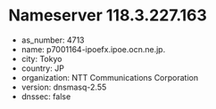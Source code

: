 # Nameserver 118.3.227.163

* as_number: 4713
* name: p7001164-ipoefx.ipoe.ocn.ne.jp.
* city: Tokyo
* country: JP
* organization: NTT Communications Corporation
* version: dnsmasq-2.55
* dnssec: false
